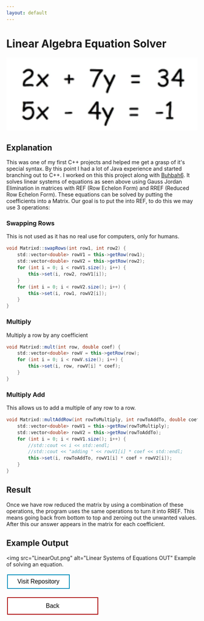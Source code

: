 ```yaml
---
layout: default
---
```


# Linear Algebra Equation Solver
<img src="Linear.png" alt="Linear Systems of Equations">

## Explanation
This was one of my first C++ projects and helped me get a grasp of it's special syntax. By this point I had a lot of Java experience and started branching out to C++. I worked on this this project along with [Buhbah6](https://github.com/Buhbah6). It solves linear systems of equations as seen above using Gauss Jordan Elimination in matrices with REF (Row Echelon Form) and RREF (Reduced Row Echelon Form). These equations can be solved by putting the coefficients into a Matrix. Our goal is to put the into REF, to do this we may use 3 operations:

### Swapping Rows
This is not used as it has no real use for computers, only for humans.
```java
void Matrixd::swapRows(int row1, int row2) {
    std::vector<double> rowV1 = this->getRow(row1);
    std::vector<double> rowV2 = this->getRow(row2);
    for (int i = 0; i < rowV1.size(); i++) {
        this->set(i, row2, rowV1[i]);
    }
    for (int i = 0; i < rowV2.size(); i++) {
        this->set(i, row1, rowV2[i]);
    }
}
```


### Multiply
Multiply a row by any coefficient
```java
void Matrixd::mult(int row, double coef) {
    std::vector<double> rowV = this->getRow(row);
    for (int i = 0; i < rowV.size(); i++) {
        this->set(i, row, rowV[i] * coef);
    }
}
```

### Multiply Add
This allows us to add a multiple of any row to a row.
```java
void Matrixd::multAddRow(int rowToMultiply, int rowToAddTo, double coef) {
    std::vector<double> rowV1 = this->getRow(rowToMultiply);
    std::vector<double> rowV2 = this->getRow(rowToAddTo);
    for (int i = 0; i < rowV1.size(); i++) {
        //std::cout << i << std::endl;
        //std::cout << "adding " << rowV1[i] * coef << std::endl;
        this->set(i, rowToAddTo, rowV1[i] * coef + rowV2[i]);
    }
}	
```

## Result
Once we have row reduced the matrix by using a combination of these operations, the program uses the same operations to turn it into RREF. This means going back from bottom to top and zeroing out the unwanted values. After this our answer appears in the matrix for each coefficient.

## Example Output
<img src="LinearOut.png" alt="Linear Systems of Equations OUT"
Example of solving an equation.


<style>
.button {
  border: none;
  color: white;
  text-align: center;
  text-decoration: none;
  display: inline-block;
  font-size: 16px;
  margin: 4px 2px;
  cursor: pointer;
}

.repo {
 padding: 8px 25px;
 background-color: #008CBA;
} /* Blue */


.repo {
  background-color: white;
  color: black;
  border: 2px solid #008CBA;
}

.repo:hover {
  background-color: #008CBA;
  color: white;
}

.back {
  padding: 12px 100px;
  background-color: #aa0405;
} /* Red */

.back {
  background-color: white;
  color: black;
  border: 2px solid #aa0405;
}

.back:hover {
  background-color: #aa0405;
  color: white;
}
</style>

<a target="_blank" 	href="https://github.com/Hypericat/HyperionClientV3"> <button class="button repo">Visit Repository</button></a>

<a href="./"> <button class="button back">Back</button></a>